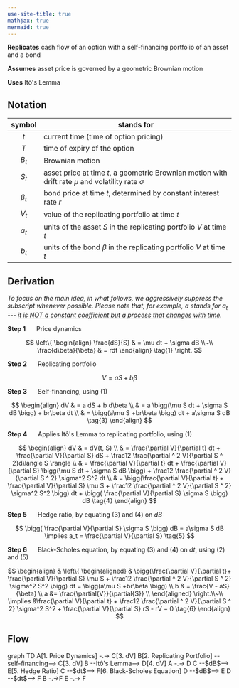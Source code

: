 ```yaml
---
use-site-title: true
mathjax: true
mermaid: true
---
```


**Replicates** cash flow of an option with a self-financing portfolio of an asset and a bond

**Assumes** asset price is governed by a geometric Brownian motion

**Uses** Itô's Lemma

## Notation

|  symbol   | stands for                                                   |
| :-------: | ------------------------------------------------------------ |
|    $t$    | current time (time of option pricing)                        |
|    $T$    | time of expiry of the option                                 |
|   $B_t$   | Brownian motion                                              |
|   $S_t$   | asset price at time $t$, a geometric Brownian motion with drift rate $\mu$ and volatility rate $\sigma$ |
| $\beta_t$ | bond price at time $t$, determined by constant interest rate $r$ |
|   $V_t$   | value of the replicating portfolio at time $t$               |
|   $a_t$   | units of the asset $S$ in the replicating portfolio $V$ at time $t$ |
|   $b_t$   | units of the bond $\beta$  in the replicating portfolio $V$ at time $t$ |

## Derivation

*To focus on the main idea, in what follows, we aggressively suppress the subscript whenever possible. Please note that, for example, $a$ stands for $a_t$ --- <u>it is NOT a constant coefficient but a process that changes with time</u>.*

**Step 1** $\quad$ Price dynamics


$$
\left\{
\begin{align}
    \frac{dS}{S} & = \mu dt + \sigma dB \\~\\
    \frac{d\beta}{\beta} & = rdt
\end{align} \tag{1}
\right.
$$


**Step 2** $\quad$ Replicating portfolio


$$
V = a S + b \beta \tag{2}
$$


**Step 3** $\quad$ Self-financing, using (1)


$$
\begin{align}
    dV & = a dS + b d\beta \\
    & = a \bigg(\mu S dt + \sigma S dB \bigg) + br\beta dt \\
    & = \bigg(a\mu S +br\beta \bigg) dt + a\sigma S dB \tag{3}
\end{align}
$$


**Step 4** $\quad$ Applies Itô's Lemma to replicating portfolio, using (1)


$$
\begin{align}
    dV & = dV(t, S) \\
    & = \frac{\partial V}{\partial t} dt + \frac{\partial V}{\partial S} dS + \frac12 \frac{\partial ^ 2 V}{\partial S ^ 2}d\langle S \rangle \\
    & = \frac{\partial V}{\partial t} dt + \frac{\partial V}{\partial S} \bigg(\mu S dt + \sigma S dB \bigg) + \frac12 \frac{\partial ^ 2 V}{\partial S ^ 2} \sigma^2 S^2 dt \\
    & = \bigg(\frac{\partial V}{\partial t} + \frac{\partial V}{\partial S} \mu S + \frac12 \frac{\partial ^ 2 V}{\partial S ^ 2} \sigma^2 S^2 \bigg) dt + \bigg( \frac{\partial V}{\partial S} \sigma S \bigg) dB \tag{4}
\end{align}
$$

**Step 5** $\quad$ Hedge ratio, by equating (3) and (4) on $dB$


$$
\bigg( \frac{\partial V}{\partial S} \sigma S \bigg) dB =  a\sigma S dB 
\implies a_t = \frac{\partial V}{\partial S} \tag{5}
$$


**Step 6** $\quad$ Black-Scholes equation, by equating (3) and (4) on $dt$, using (2) and (5)


$$
\begin{align}
& \left\{
\begin{aligned}
   &  \bigg(\frac{\partial V}{\partial t}+ \frac{\partial V}{\partial S} \mu S + \frac12 \frac{\partial ^ 2 V}{\partial S ^ 2} \sigma^2 S^2 \bigg) dt  = \bigg(a\mu S +br\beta \bigg) \\
    b & = \frac{V - aS}{\beta} \\
    a &= \frac{\partial{V}}{\partial{S}} \\
\end{aligned}
\right.\\~\\
\implies &\frac{\partial V}{\partial t} + \frac12 \frac{\partial ^ 2 V}{\partial S ^ 2} \sigma^2 S^2 + \frac{\partial V}{\partial S} rS  - rV = 0 \tag{6}
\end{align}
$$

## Flow

<div class="mermaid">
graph TD
    A[1. Price Dynamics] -.-> C[3. dV]
    B[2. Replicating Portfolio] --self-financing--> C[3. dV]
    B --Itô's Lemma--> D[4. dV]
    A -.-> D
    C --$dB$--> E[5. Hedge Ratio]
    C --$dt$--> F[6. Black-Scholes Equation]
    D --$dB$--> E
    D --$dt$--> F
    B -.->F
    E -.-> F
</div>